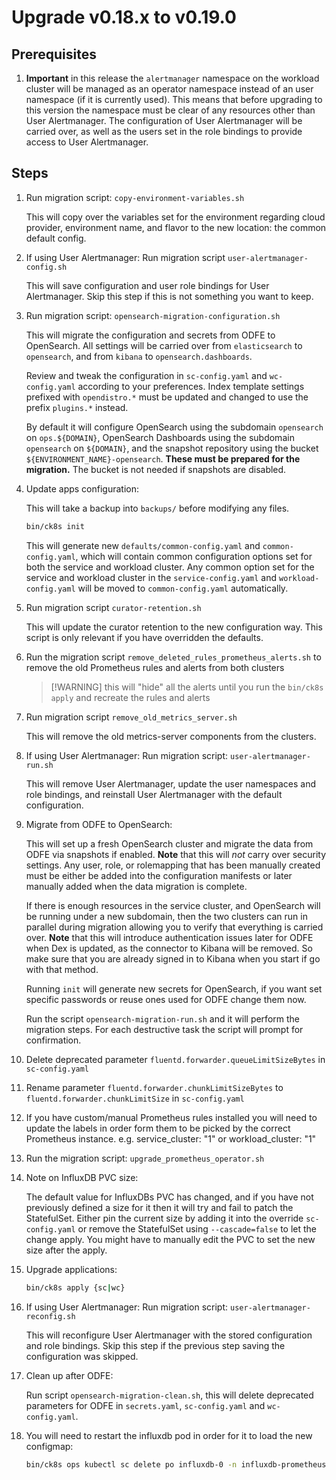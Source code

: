 # Upgrade v0.18.x to v0.19.0

## Prerequisites

1. **Important** in this release the `alertmanager` namespace on the workload cluster will be managed as an operator namespace instead of an user namespace (if it is currently used).
    This means that before upgrading to this version the namespace must be clear of any resources other than User Alertmanager.
    The configuration of User Alertmanager will be carried over, as well as the users set in the role bindings to provide access to User Alertmanager.

## Steps

1. Run migration script: `copy-environment-variables.sh`

    This will copy over the variables set for the environment regarding cloud provider, environment name, and flavor to the new location: the common default config.

1. If using User Alertmanager: Run migration script `user-alertmanager-config.sh`

    This will save configuration and user role bindings for User Alertmanager.
    Skip this step if this is not something you want to keep.

1. Run migration script: `opensearch-migration-configuration.sh`

    This will migrate the configuration and secrets from ODFE to OpenSearch.
    All settings will be carried over from `elasticsearch` to `opensearch`, and from `kibana` to `opensearch.dashboards`.

    Review and tweak the configuration in `sc-config.yaml` and `wc-config.yaml` according to your preferences.
    Index template settings prefixed with `opendistro.*` must be updated and changed to use the prefix `plugins.*` instead.

    By default it will configure OpenSearch using the subdomain `opensearch` on `ops.${DOMAIN}`, OpenSearch Dashboards using the subdomain `opensearch` on `${DOMAIN}`, and the snapshot repository using the bucket `${ENVIRONMENT_NAME}-opensearch`.
    **These must be prepared for the migration.**
    The bucket is not needed if snapshots are disabled.

1. Update apps configuration:

    This will take a backup into `backups/` before modifying any files.

    ```bash
    bin/ck8s init
    ```

    This will generate new `defaults/common-config.yaml` and `common-config.yaml`, which will contain common configuration options set for both the service and workload cluster. Any common option set for the service and workload cluster in the `service-config.yaml` and `workload-config.yaml` will be moved to `common-config.yaml` automatically.

1. Run migration script `curator-retention.sh`

    This will update the curator retention to the new configuration way.
    This script is only relevant if you have overridden the defaults.

1. Run the migration script `remove_deleted_rules_prometheus_alerts.sh` to remove the old Prometheus rules and alerts from both clusters

    > [!WARNING] this will "hide" all the alerts until you run the `bin/ck8s apply` and recreate the rules and alerts

1. Run migration script `remove_old_metrics_server.sh`

    This will remove the old metrics-server components from the clusters.

1. If using User Alertmanager: Run migration script: `user-alertmanager-run.sh`

    This will remove User Alertmanager, update the user namespaces and role bindings, and reinstall User Alertmanager with the default configuration.

1. Migrate from ODFE to OpenSearch:

    This will set up a fresh OpenSearch cluster and migrate the data from ODFE via snapshots if enabled.
    **Note** that this will *not* carry over security settings.
    Any user, role, or rolemapping that has been manually created must be either be added into the configuration manifests or later manually added when the data migration is complete.

    If there is enough resources in the service cluster, and OpenSearch will be running under a new subdomain, then the two clusters can run in parallel during migration allowing you to verify that everything is carried over.
    **Note** that this will introduce authentication issues later for ODFE when Dex is updated, as the connector to Kibana will be removed.
    So make sure that you are already signed in to Kibana when you start if go with that method.

    Running `init` will generate new secrets for OpenSearch, if you want set specific passwords or reuse ones used for ODFE change them now.

    Run the script `opensearch-migration-run.sh` and it will perform the migration steps.
    For each destructive task the script will prompt for confirmation.

1. Delete deprecated parameter `fluentd.forwarder.queueLimitSizeBytes` in `sc-config.yaml`

1. Rename parameter `fluentd.forwarder.chunkLimitSizeBytes` to `fluentd.forwarder.chunkLimitSize` in `sc-config.yaml`

1. If you have custom/manual Prometheus rules installed you will need to update the labels in order form them to be picked by the correct Prometheus instance. e.g. service_cluster: "1" or workload_cluster: "1"

1. Run the migration script: `upgrade_prometheus_operator.sh`

1. Note on InfluxDB PVC size:

    The default value for InfluxDBs PVC has changed, and if you have not previously defined a size for it then it will try and fail to patch the StatefulSet.
    Either pin the current size by adding it into the override `sc-config.yaml` or remove the StatefulSet using `--cascade=false` to let the change apply.
    You might have to manually edit the PVC to set the new size after the apply.

1. Upgrade applications:

    ```bash
    bin/ck8s apply {sc|wc}
    ```

1. If using User Alertmanager: Run migration script: `user-alertmanager-reconfig.sh`

    This will reconfigure User Alertmanager with the stored configuration and role bindings.
    Skip this step if the previous step saving the configuration was skipped.

1. Clean up after ODFE:

    Run script `opensearch-migration-clean.sh`, this will delete deprecated parameters for ODFE in `secrets.yaml`, `sc-config.yaml` and `wc-config.yaml`.

1. You will need to restart the influxdb pod in order for it to load the new configmap:

    ```bash
    bin/ck8s ops kubectl sc delete po influxdb-0 -n influxdb-prometheus
    ```
